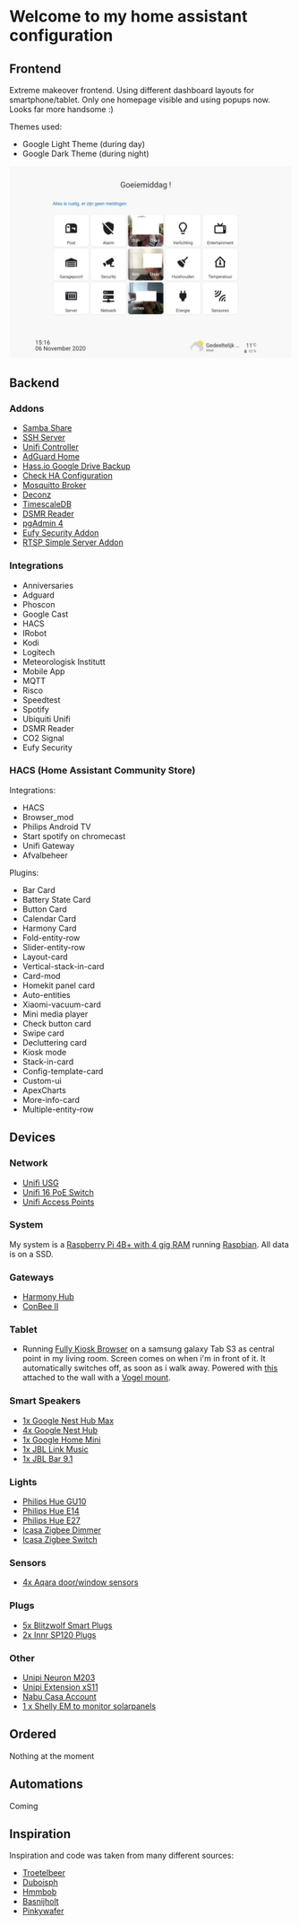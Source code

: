 # Welcome to my home assistant configuration #



## Frontend ##

Extreme makeover frontend. Using different dashboard layouts for smartphone/tablet.
Only one homepage visible and using popups now. Looks far more handsome :)



Themes used:
- Google Light Theme (during day)
- Google Dark Theme (during night)

 

![](https://github.com/skank01/Home-Assistant/blob/master/images/Tabletview.JPG)


## Backend ##

### Addons ###
- [Samba Share](https://github.com/home-assistant/hassio-addons/tree/master/samba)
- [SSH Server](https://github.com/home-assistant/hassio-addons/tree/master/ssh)
- [Unifi Controller](https://github.com/hassio-addons/addon-unifi)
- [AdGuard Home](https://github.com/hassio-addons/addon-adguard-home)
- [Hass.io Google Drive Backup](https://github.com/sabeechen/hassio-google-drive-backup)
- [Check HA Configuration](https://github.com/home-assistant/hassio-addons/tree/master/check_config)
- [Mosquitto Broker](https://github.com/home-assistant/hassio-addons/tree/master/mosquitto)
- [Deconz](https://github.com/home-assistant/hassio-addons/tree/master/deconz)
- [TimescaleDB](https://github.com/Expaso/hassos-addon-timescaledb)
- [DSMR Reader](https://github.com/sanderdw/hassio-addons)
- [pgAdmin 4](https://github.com/Expaso/hassos-addon-pgadmin4)
- [Eufy Security Addon](https://github.com/bropat/eufy-security-ws/tree/master/docker)
- [RTSP Simple Server Addon](http://192.168.99.3:8123/hassio)

### Integrations ###
- Anniversaries
- Adguard
- Phoscon
- Google Cast
- HACS
- IRobot
- Kodi
- Logitech
- Meteorologisk Institutt
- Mobile App
- MQTT
- Risco
- Speedtest
- Spotify
- Ubiquiti Unifi
- DSMR Reader
- CO2 Signal
- Eufy Security


### HACS (Home Assistant Community Store) ###

Integrations: 

- HACS
- Browser_mod
- Philips Android TV
- Start spotify on chromecast
- Unifi Gateway
- Afvalbeheer


Plugins:

- Bar Card
- Battery State Card
- Button Card
- Calendar Card
- Harmony Card
- Fold-entity-row
- Slider-entity-row
- Layout-card
- Vertical-stack-in-card
- Card-mod
- Homekit panel card
- Auto-entities
- Xiaomi-vacuum-card
- Mini media player
- Check button card
- Swipe card
- Decluttering card
- Kiosk mode
- Stack-in-card
- Config-template-card
- Custom-ui
- ApexCharts
- More-info-card
- Multiple-entity-row


## Devices ##

### Network ###
- [Unifi USG](https://www.ui.com/unifi-routing/usg/)
- [Unifi 16 PoE Switch](https://www.ui.com/unifi-switching/unifi-switch-16-150w/)
- [Unifi Access Points](https://www.ui.com/unifi/unifi-ap-ac-lite/)

### System ###
My system is a [Raspberry Pi 4B+ with 4 gig RAM](https://www.raspberrypi.org/products/raspberry-pi-4-model-b/) running [Raspbian](https://www.raspberrypi.org/downloads/raspbian/).
All data is on a SSD.


### Gateways ###
- [Harmony Hub](https://support.myharmony.com/nl-us/hub)
- [ConBee II](https://phoscon.de/en/conbee2)

### Tablet ###

- Running [Fully Kiosk Browser](https://www.fully-kiosk.com/) on a samsung galaxy Tab S3 as central point in my living room. Screen comes on when i'm in front of it. It automatically switches off, as soon as i walk away. Powered with [this](https://www.robbshop.nl/scharge-oplader-voor-inbouwdoos-met-usb-c-12w-aansluiting-voor-ipad-pro?sqr=scharge%20usb&) attached to the wall with a  [Vogel mount](https://www.vogels.com/nl-be/c/tms-1010-muurpakket-voor-tablets).

### Smart Speakers ###
- [1x Google Nest Hub Max](https://store.google.com/us/product/google_nest_hub_max?hl=en-US)
- [4x Google Nest Hub](https://store.google.com/be/product/google_nest_hub?hl=nl-BE)
- [1x Google Home Mini](https://store.google.com/be/product/google_nest_mini?hl=nl-BE)
- [1x JBL Link Music](https://be.jbl.com/smart-speaker/LINK+MUSIC.html?dwvar_LINK%20MUSIC_color=Brown-EMEA-Current&cgid=smart-speaker#start=1)
- [1x JBL Bar 9.1](https://be.jbl.com/soundbars/JBL+BAR+9.1+TWS-.html?dwvar_JBL%20BAR%209.1%20TWS-_color=Black-EMEA-Current&cgid=Soundbars#start=1)


### Lights ###
- [Philips Hue GU10](https://www2.meethue.com/nl-be/p/hue-white-ambiance-2-pack-gu10/8718699629298)
- [Philips Hue E14](https://www2.meethue.com/nl-be/p/hue-white-ambiance-losse-kaarslamp-e14-duopak/8718696695265)
- [Philips Hue E27](https://www2.meethue.com/nl-be/p/hue-white-1-pack-e27/8718696785317)
- [Icasa Zigbee Dimmer](https://www.beaumotica.nl/icasa-iczb-iw11d-ac-dimmer-7061257407014)
- [Icasa Zigbee Switch](https://www.beaumotica.nl/icasa-iczb-iw11sw-ac-switch-7104389273352)


### Sensors ###
- [4x Aqara door/window sensors](https://www.xiaomiproducts.nl/xiaomi-aqara-deur-en-raam-sensor-104834619.html)


### Plugs ###
- [5x Blitzwolf Smart Plugs](https://m.blitzwolf.com/ZigBee-3.0-Smart-Socket-EU-p-518.html)
- [2x Innr SP120 Plugs](https://www.beaumotica.nl/innr-smart-plug-aan-uit-schakelaar-doorsteek-stekker)


### Other ###
- [Unipi Neuron M203](https://www.unipi.technology/unipi-neuron-m203-p97)
- [Unipi Extension xS11](https://www.unipi.technology/unipi-extension-xs11-p336?categoryId=40)
- [Nabu Casa Account](https://www.nabucasa.com/)
- [1 x Shelly EM to monitor solarpanels](https://shelly.cloud/products/shelly-em-smart-home-automation-device/)


## Ordered ##

Nothing at the moment



## Automations ##

Coming




## Inspiration ##

Inspiration and code was taken from many different sources:

- [Troetelbeer](https://github.com/ddhatablet/hass-config)
- [Duboisph](https://github.com/duboisph/home-assistant-config)
- [Hmmbob](https://github.com/hmmbob/HomeAssistantConfig)
- [Basnijholt](https://github.com/basnijholt/home-assistant-config)
- [Pinkywafer](https://github.com/pinkywafer/Home-Assistant_Config)